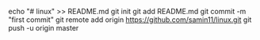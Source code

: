 echo "# linux" >> README.md
git init
git add README.md
git commit -m "first commit"
git remote add origin https://github.com/samin11/linux.git
git push -u origin master

